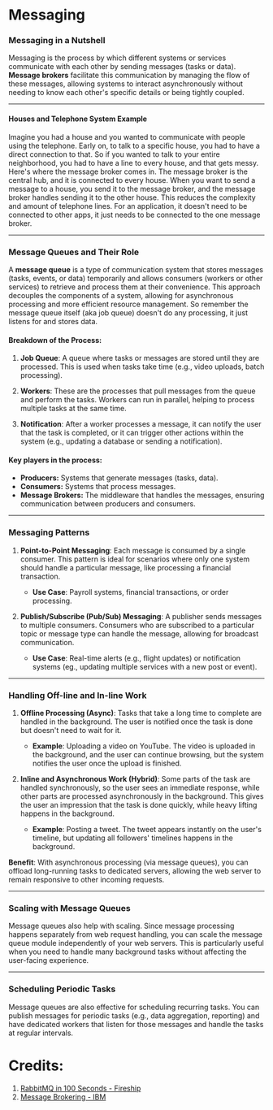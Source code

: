 
# Messaging

### Messaging in a Nutshell
Messaging is the process by which different systems or services communicate with each other by sending messages (tasks or data). **Message brokers** facilitate this communication by managing the flow of these messages, allowing systems to interact asynchronously without needing to know each other's specific details or being tightly coupled.

---
#### Houses and Telephone System Example
Imagine you had a house and you wanted to communicate with people using the telephone. Early on, to talk to a specific house, you had to have a direct connection to that. So if you wanted to talk to your entire neighborhood, you had to have a line to every house, and that gets messy. Here's where the message broker comes in. The message broker is the central hub, and it is connected to every house. When you want to send a message to a house, you send it to the message broker, and the message broker handles sending it to the other house. This reduces the complexity and amount of telephone lines. For an application, it doesn't need to be connected to other apps, it just needs to be connected to the one message broker.

---
### Message Queues and Their Role

A **message queue** is a type of communication system that stores messages (tasks, events, or data) temporarily and allows consumers (workers or other services) to retrieve and process them at their convenience. This approach decouples the components of a system, allowing for asynchronous processing and more efficient resource management. So remember the message queue itself (aka job queue) doesn't do any processing, it just listens for and stores data.

#### Breakdown of the Process:
1. **Job Queue**: A queue where tasks or messages are stored until they are processed. This is used when tasks take time (e.g., video uploads, batch processing).
   
2. **Workers**: These are the processes that pull messages from the queue and perform the tasks. Workers can run in parallel, helping to process multiple tasks at the same time.

3. **Notification**: After a worker processes a message, it can notify the user that the task is completed, or it can trigger other actions within the system (e.g., updating a database or sending a notification).

#### Key players in the process:
- **Producers:** Systems that generate messages (tasks, data).
- **Consumers:** Systems that process messages.
- **Message Brokers:** The middleware that handles the messages, ensuring communication between producers and consumers.

---
### Messaging Patterns

1. **Point-to-Point Messaging**: Each message is consumed by a single consumer. This pattern is ideal for scenarios where only one system should handle a particular message, like processing a financial transaction.
   - **Use Case**: Payroll systems, financial transactions, or order processing.

2. **Publish/Subscribe (Pub/Sub) Messaging**: A publisher sends messages to multiple consumers. Consumers who are subscribed to a particular topic or message type can handle the message, allowing for broadcast communication.
   - **Use Case**: Real-time alerts (e.g., flight updates) or notification systems (eg., updating multiple services with a new post or event).

---
### Handling Off-line and In-line Work

1. **Offline Processing (Async)**: Tasks that take a long time to complete are handled in the background. The user is notified once the task is done but doesn't need to wait for it. 
   - **Example**: Uploading a video on YouTube. The video is uploaded in the background, and the user can continue browsing, but the system notifies the user once the upload is finished.

2. **Inline and Asynchronous Work (Hybrid)**: Some parts of the task are handled synchronously, so the user sees an immediate response, while other parts are processed asynchronously in the background. This gives the user an impression that the task is done quickly, while heavy lifting happens in the background.
   - **Example**: Posting a tweet. The tweet appears instantly on the user's timeline, but updating all followers' timelines happens in the background.

**Benefit**: With asynchronous processing (via message queues), you can offload long-running tasks to dedicated servers, allowing the web server to remain responsive to other incoming requests.

---
### Scaling with Message Queues
Message queues also help with scaling. Since message processing happens separately from web request handling, you can scale the message queue module independently of your web servers. This is particularly useful when you need to handle many background tasks without affecting the user-facing experience.

---
### Scheduling Periodic Tasks
Message queues are also effective for scheduling recurring tasks. You can publish messages for periodic tasks (e.g., data aggregation, reporting) and have dedicated workers that listen for those messages and handle the tasks at regular intervals.

# Credits:
1. [RabbitMQ in 100 Seconds - Fireship](https://www.youtube.com/watch?v=NQ3fZtyXji0)
2. [Message Brokering - IBM](https://www.ibm.com/topics/message-brokers)